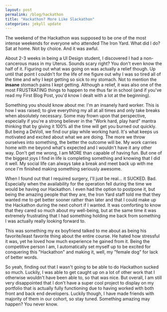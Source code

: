 ```yaml
---
layout: post
permalink: /blog/hackathon
title: "Hackathon? More Like Slackathon"
categories: jekyll update
---
```


The weekend of the Hackathon was supposed to be one of the most intense weekends for everyone who attended The Iron Yard. What did I do? Sat at home. Not by choice. And it was awful.

About 2-3 weeks in being a UI Design student, I discovered I had a non-cancerous mass in my Uterus. Sounds scary right? You don't even know the half of it. Figuring out what was going on was actually a relief though. Up until that point I couldn't for the life of me figure out why I was so tired all of the time and why I kept getting so sick to my stomach. Not to mention the **insane** stomach pains I kept getting. Although a relief, it was also one of the most FRUSTRATING things to happen to me thus far in school (and if you've read my First Blog Post, you'd know I dealt with a lot at the beginning).

Something you should know about me: I'm an insanely hard worker. This is how I was raised; to give everything my all at all times and only take breaks when absolutely necessary. Some may frown upon that perspective, especially if you're a strong believer in the "Work hard, play hard" mantra thinking that by giving it 100% all the time will get you burned out quickly. But being a DeVoll, we find our play while working hard. It's what keeps us motivated and excited about what we are doing. The more we throw ourselves into something, the better the outcome will be. My work carries home with me beyond what's expected and I wouldn't have it any other way. Don't get me wrong, I am MORE than capable of having fun. But one of the biggest joys I find in life is completing something and knowing that I did it well. My social life can always take a break and meet back up with me once I'm finished making something seriously awesome.  

When I found out that I required surgery, I'll just be real... it SUCKED. Bad. Especially when the availability for the operation fell during the time we would be having our Hackathon. I even had the option to postpone it, but being the amazing people that they are, the Iron Yard staff told me that they wanted me to get better sooner rather than later and that I could make up the Hackathon during the next cohort if I wanted. It was comforting to know that they cared so much about my well-being, but at the same time it was extremely frustrating that I had something holding me back from something I was actually really looking forward to.

This was something my ex boyfriend talked to me about as being his favorite/least favorite thing about the entire course. He hated how stressful it was, yet he loved how much experience he gained from it. Being the competitive person I am, I automatically set myself up to be excited for conquering this "Hackathon" and making it, well, my "female dog" for lack of better words. 

So yeah, finding out that I wasn't going to be able to do Hackathon sucked so much. Luckily, I was able to get caught up on a lot of other work that I otherwise wouldn't have been able to, so that was nice. But overall, I am still very disappointed that I don't have a super cool project to display on my portfolio that is actually fully functioning due to having worked with both front and back end developers. Luckily though, I have made friends with majority of them in our cohort, so stay tuned. Something amazing may happen? You never know. 
